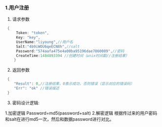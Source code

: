 ### 1.用户注册


1.    请求参数

   ```go
    {
    	Token: "token",
        Key: "key",
        UserName:"liyoung",//用户名
        Salt:"4b9iWOU6qeECN8h",//salt
        Password:"574aafa475e4a00ba95196dae7860089",//密码
        CreateTime:1484893394 //创建时间（unix时间戳//注册结果）
       }
   ```

2.    返回参数

   ```go
    {
       "Result": 0,//注册结果，0表示成功，否则错误（显示对应的错误码）
       "Err": "ok" //错误描述
    }
   ```

3.    密码设计逻辑:

   1.加密逻辑
    Password=md5(password+salt)
   2.解密逻辑
    根据传过来的用户密码和salt在进行md5一次，然后和数据password进行对比。


